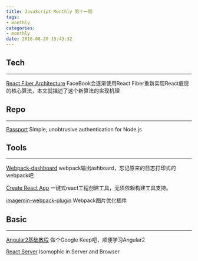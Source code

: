 ```yaml
---
title: JavaScript Monthly 第十一期
tags:
- monthly
categories:
- monthly
date: 2016-08-20 15:43:32
---
```


## Tech
---------

[React Fiber Architecture](https://github.com/acdlite/react-fiber-architecture)
FaceBook会逐渐使用React Fiber重新实现React底层的核心算法，本文就描述了这个新算法的实现机理

<!--more-->

## Repo
---------

[Passport](https://github.com/jaredhanson/passport)
Simple, unobtrusive authentication for Node.js

## Tools
---------

[Webpack-dashboard](https://github.com/FormidableLabs/webpack-dashboard)
webpack输出ashboard，忘记原来的日志打印式的webpack吧

[Create React App](https://github.com/facebookincubator/create-react-app)
一键式react工程创建工具，无须依赖构建工具支持。

[imagemin-webpack-plugin](https://github.com/Klathmon/imagemin-webpack-plugin)
Webpack图片优化插件

## Basic
---------
     
[Angular2基础教程](http://courses.angularclass.com/)
做个Google Keep吧，顺便学习Angular2

[React Server](https://github.com/redfin/react-server)
Isomophic in Server and Browser
